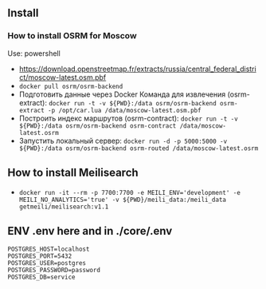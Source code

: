 ## Install

### How to install OSRM for Moscow

Use: powershell

- https://download.openstreetmap.fr/extracts/russia/central_federal_district/moscow-latest.osm.pbf  
- `docker pull osrm/osrm-backend`  
- Подготовить данные через Docker
Команда для извлечения (osrm-extract): `docker run -t -v ${PWD}:/data osrm/osrm-backend osrm-extract -p /opt/car.lua /data/moscow-latest.osm.pbf`   
- Построить индекс маршрутов (osrm-contract): `docker run -t -v ${PWD}:/data osrm/osrm-backend osrm-contract /data/moscow-latest.osrm`
- Запустить локальный сервер: `docker run -d -p 5000:5000 -v ${PWD}:/data osrm/osrm-backend osrm-routed /data/moscow-latest.osrm`

## How to install Meilisearch
- `docker run -it --rm -p 7700:7700 -e MEILI_ENV='development' -e MEILI_NO_ANALYTICS='true' -v ${PWD}/meili_data:/meili_data getmeili/meilisearch:v1.1`

## ENV .env here and in ./core/.env
```
POSTGRES_HOST=localhost
POSTGRES_PORT=5432
POSTGRES_USER=postgres
POSTGRES_PASSWORD=password
POSTGRES_DB=service
```
